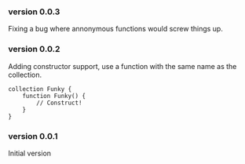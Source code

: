 ### version 0.0.3
Fixing a bug where annonymous functions would screw things up. 

### version 0.0.2
Adding constructor support, use a function with the same name as the collection. 

	collection Funky {
		function Funky() {
			// Construct!
		}
	}

### version 0.0.1
Initial version 